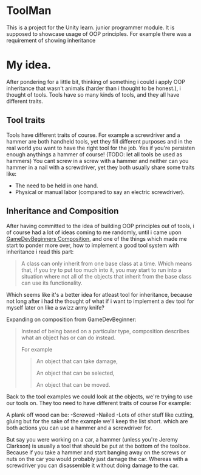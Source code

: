 # ToolMan

This is a project for the Unity learn. junior programmer module.
It is supposed to showcase usage of OOP principles.
For example there was a requirement of showing inheritance

# My idea.
After pondering for a little bit, thinking of something i could i apply OOP inheritance that wasn't animals (harder than i thought to be honest.),
i thought of tools. Tools have so many kinds of tools, and they all have different traits.

## Tool traits
Tools have different traits of course.
For example a screwdriver and a hammer are both handheld tools, yet they fill different purposes and in the real world you want to have the right tool for the job. Yes if you're persisten enough anythings a hammer of course! (TODO: let all tools be used as hammers)
You cant screw in a screw with a hammer and neither can you hammer in a nail with a screwdriver, yet they both usually share some traits like:
- The need to be held in one hand.
- Physical or manual labor (compared to say an electric screwdriver).

## Inheritance and Composition

After having committed to the idea of building OOP principles out of tools, i of course had a lot of ideas coming to me randomly, until i came upon [GameDevBeginners Composition](https://gamedevbeginner.com/how-to-use-script-composition-in-unity/),
and one of the things which made me start to ponder more over, how to implement a good tool system with inheritance i read this part:
> A class can only inherit from one base class at a time. Which means that, if you try to put too much into it, you may start to run into a situation where not all of the objects that inherit from the base class can use its functionality.

Which seems like it's a better idea for atleast tool for inheritance, because not long after i had the thought of what if i want to implement a dev tool for myself later on like a swizz army knife?

Expanding on composition from GameDevBeginner:
> Instead of being based on a particular type, composition describes what an object has or can do instead.
> 
> For example
>>An object that can take damage,
>>
>>An object that can be selected,
>>
>>An object that can be moved.

Back to the tool examples we could look at the objects, we're trying to use our tools on.
They too need to have different traits of course
For example:

A plank off wood can be:
  -Screwed
  -Nailed
  -Lots of other stuff like cutting, gluing but for the sake of the example we'll keep the list short.
which are both actions you can use a hammer and a screwdriver for. 

But say you were working on a car, a hammer (unless you're Jeremy Clarkson) is usually a tool that should be put at the bottom of the toolbox.
Because if you take a hammer and start banging away on the screws or nuts on the car you would probably just damage the car. Whereas with a screwdriver you can disassemble it without doing damage to the car. 
  


